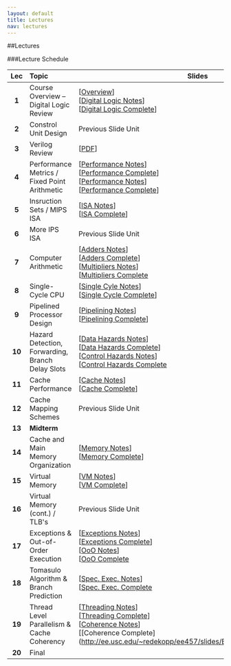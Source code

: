 ```yaml
---
layout: default
title: Lectures
nav: lectures
---
```


##Lectures 

###Lecture Schedule

|  Lec      |                                          Topic                                                             |    Slides   | 
| :-------: | :--------------------------------------------------------------------------------------------------------- | ----------- | 
| **1**     | Course Overview &ndash;<br>Digital Logic Review  | [[Overview](http://ee.usc.edu/~redekopp/ee457/slides/EE457Unit0_Intro.pdf)]<br>[[Digital Logic Notes](http://ee.usc.edu/~redekopp/ee457/slides/EE457Unit1_LogicReview_Notes.pdf)]<br>[[Digital Logic Complete](http://ee.usc.edu/~redekopp/ee457/slides/EE457Unit1_LogicReview.pdf)] |
| **2**     | Constrol Unit Design                             | Previous Slide Unit | 
| **3**     | Verilog Review                                   | [[PDF](http://ee.usc.edu/~redekopp/ee457/slides/VerilogDiscussion.pdf)]        | 
| **4**     | Performance Metrics / Fixed Point Arithmetic     | [[Performance Notes](http://ee.usc.edu/~redekopp/ee457/slides/EE457Unit2_Performance_Notes.pdf)]<br>[[Performance Complete](http://ee.usc.edu/~redekopp/ee457/slides/EE457Unit2_Performance.pdf)]<br>                                                                 [[Performance Notes](http://ee.usc.edu/~redekopp/ee457/slides/EE457Unit4a_FixedPoint_Notes.pdf)]<br>                                                                 [[Performance Complete](http://ee.usc.edu/~redekopp/ee457/slides/EE457Unit4a_FixedPoint.pdf)] | 
| **5**     | Insruction Sets / MIPS ISA                       | [[ISA Notes](http://ee.usc.edu/~redekopp/ee457/slides/EE457Unit3_ISA_Notes.pdf)]<br>[[ISA Complete](http://ee.usc.edu/~redekopp/ee457/slides/EE457Unit3_ISA.pdf)] | 
| **6**     | More IPS ISA                                     | Previous Slide Unit | 
| **7**     | Computer Arithmetic                              | [[Adders Notes](http://ee.usc.edu/~redekopp/ee457/slides/EE457Unit4b_FastAdders_Notes.pdf)]<br>[[Adders Complete](http://ee.usc.edu/~redekopp/ee457/slides/EE457Unit4b_FastAdders.pdf)]<br>[[Multipliers Notes](http://ee.usc.edu/~redekopp/ee457/slides/EE457Unit4c_FastMultipliers_Notes.pdf)]<br>[[Multipliers Complete](http://ee.usc.edu/~redekopp/ee457/slides/EE457Unit4c_FastMultipliers.pdf) |  
| **8**     | Single-Cycle CPU                                 | [[Single Cyle Notes](http://ee.usc.edu/~redekopp/ee457/slides/EE457Unit3_SingleCycle_Notes.pdf)]<br>[[Single Cycle Complete](http://ee.usc.edu/~redekopp/ee457/slides/EE457Unit3_SingleCycle.pdf)] |
| **9**     | Pipelined Processor Design                       | [[Pipelining Notes](http://ee.usc.edu/~redekopp/ee457/slides/EE457Unit6a_Pipelining_Notes.pdf)]<br>[[Pipelining Complete](http://ee.usc.edu/~redekopp/ee457/slides/EE457Unit6a_Pipelining.pdf)] |
| **10**    | Hazard Detection, Forwarding, Branch Delay Slots | [[Data Hazards Notes](http://ee.usc.edu/~redekopp/ee457/slides/EE457Unit6b_DataHazards_Notes.pdf)]<br>[[Data Hazards Complete](http://ee.usc.edu/~redekopp/ee457/slides/EE457Unit6b_DataHazards.pdf)]<br>[[Control Hazards Notes](http://ee.usc.edu/~redekopp/ee457/slides/EE457Unit6c_ControlHazards_Notes.pdf)]<br>[[Control Hazards Complete](http://ee.usc.edu/~redekopp/ee457/slides/EE457Unit6c_ControlHazards.pdf) |  
| **11**    | Cache Performance                                | [[Cache Notes](http://ee.usc.edu/~redekopp/ee457/slides/EE457Unit7a_Cache_Notes.pdf)]<br>[[Cache Complete](http://ee.usc.edu/~redekopp/ee457/slides/EE457Unit7a_Cache.pdf)] |
| **12**    | Cache Mapping Schemes                            | Previous Slide Unit | 
| **13**    | **Midterm**                                      | |
| **14**    | Cache and Main Memory Organization               | [[Memory Notes](http://ee.usc.edu/~redekopp/ee457/slides/EE457Unit7b_Interleaving_Notes.pdf)]<br>[[Memory Complete](http://ee.usc.edu/~redekopp/ee457/slides/EE457Unit7b_Interleaving.pdf)] |
| **15**    | Virtual Memory                                   | [[VM Notes](http://ee.usc.edu/~redekopp/ee457/slides/EE457Unit7c_VirtualMem_Notes.pdf)]<br>[[VM Complete](http://ee.usc.edu/~redekopp/ee457/slides/EE457Unit7c_VirtualMem.pdf)] |
| **16**    | Virtual Memory (cont.) / TLB's                   | Previous Slide Unit | 
| **17**    | Exceptions & Out-of-Order Execution              | [[Exceptions Notes](http://ee.usc.edu/~redekopp/ee457/slides/EE457Unit8_Exceptions_Notes.pdf)]<br>[[Exceptions Complete](http://ee.usc.edu/~redekopp/ee457/slides/EE457Unit8_Exceptions.pdf)]<br>[[OoO Notes](http://ee.usc.edu/~redekopp/ee457/slides/EE457Unit9a_OoO_Notes.pdf)]<br>[[OoO Complete](http://ee.usc.edu/~redekopp/ee457/slides/EE457Unit9a_OoO.pdf) |  
| **18**    | Tomasulo Algorithm & Branch Prediction           | [[Spec. Exec. Notes](http://ee.usc.edu/~redekopp/ee457/slides/EE457Unit9b_Speculation_Notes.pdf)]<br>[[Spec. Exec. Complete](http://ee.usc.edu/~redekopp/ee457/slides/EE457Unit9b_Speculation.pdf) |  
| **19**    | Thread Level Parallelism & Cache Coherency       | [[Threading Notes](http://ee.usc.edu/~redekopp/ee457/slides/EE457Unit9c_CMT_Notes.pdf)]<br>[[Threading Complete](http://ee.usc.edu/~redekopp/ee457/slides/EE457Unit9c_CMT.pdf)]<br>[[Coherence Notes](http://ee.usc.edu/~redekopp/ee457/slides/EE457Unit10_Coherence_Notes.pdf)]<br>[[Coherence Complete](http://ee.usc.edu/~redekopp/ee457/slides/EE457Unit10_Coherence.pdf |  
| **20**    | Final                                            |                                                                                 |

